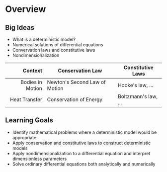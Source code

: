 # Overview

## Big Ideas

* What is a deterministic model?
* Numerical solutions of differential equations
* Convervation laws and constitutive laws
* Nondimensionalization

| Context | Conservation Law | Constitutive Laws |
| --: | --- | --- |
| Bodies in Motion | Newton's Second Law of Motion | Hooke's law, ... |
| Heat Transfer | Conservation of Energy | Boltzmann's law, ... |

## Learning Goals

* Identify mathematical problems where a deterministic model would be appropriate
* Apply conservation and constitutive laws to construct deterministic models
* Apply nondimensionalization to a differential equation and interpret dimensionless parameters
* Solve ordinary differential equations both analytically and numerically